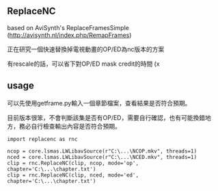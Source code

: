 ## ReplaceNC

based on AviSynth's ReplaceFramesSimple (http://avisynth.nl/index.php/RemapFrames)

正在研究一個快速替換掉電視動畫的OP/ED為nc版本的方案

有rescale的話，可以省下對OP/ED mask credit的時間 (x


## usage

可以先使用getframe.py輸入一個章節檔案，查看結果是否符合預期。

目前版本很笨，不會判斷該集是否有OP/ED，需要自行確認，也有可能換錯地方，務必自行檢查輸出內容是否符合預期。

```
import replacenc as rnc

ncop = core.lsmas.LWLibavSource(r"C:\...\NCOP.mkv", threads=1)
nced = core.lsmas.LWLibavSource(r"C:\...\NCED.mkv", threads=1)
clip = rnc.ReplaceNC(clip, ncop, mode='op', chapter='C:\...\chapter.txt')
clip = rnc.ReplaceNC(clip, nced, mode='ed', chapter='C:\...\chapter.txt')
```

